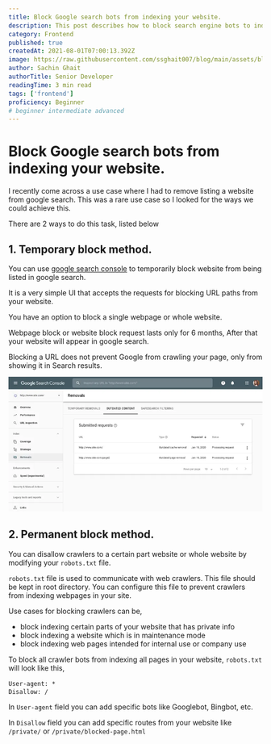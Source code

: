 ```yaml
---
title: Block Google search bots from indexing your website.
description: This post describes how to block search engine bots to index your website.
category: Frontend
published: true
createdAt: 2021-08-01T07:00:13.392Z
image: https://raw.githubusercontent.com/ssghait007/blog/main/assets/block-crawlers.webp
author: Sachin Ghait
authorTitle: Senior Developer
readingTime: 3 min read
tags: ['frontend']
proficiency: Beginner
# beginner intermediate advanced 
---
```


# Block Google search bots from indexing your website.

I recently come across a use case where I had to remove listing a website from google search. This was a rare use case so I looked for the ways we could achieve this.

There are 2 ways to do this task, listed below

## 1. **Temporary block method.**

You can use [google search console](https://search.google.com/) to temporarily block website from being listed in google search.

It is a very simple UI that accepts the requests for blocking URL paths from your website.

You have an option to block a single webpage or whole website.

Webpage block or website block request lasts only for 6 months, After that your website will appear in google search.

Blocking a URL does not prevent Google from crawling your page, only from showing it in Search results.

![google search console](https://raw.githubusercontent.com/ssghait007/blog/main/assets/google-console.webp)

## 2. **Permanent block method.**

You can disallow crawlers to a certain part website or whole website by modifying your `robots.txt` file.

`robots.txt` file is used to communicate with web crawlers. This file should be kept in root directory. You can configure this file to prevent crawlers from indexing webpages in your site.

Use cases for blocking crawlers can be,

- block indexing certain parts of your website that has private info
- block indexing a website which is in maintenance mode
- block indexing web pages intended for internal use or company use

To block all crawler bots from indexing all pages in your website, `robots.txt` will look like this,

```
User-agent: *
Disallow: /
```

In `User-agent` field you can add specific bots like Googlebot, Bingbot, etc.

In `Disallow` field you can add specific routes from your website like `/private/` or `/private/blocked-page.html`
